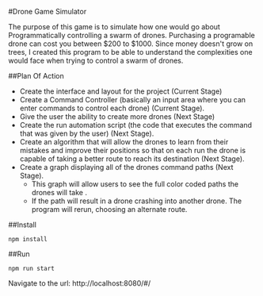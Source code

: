 #Drone Game Simulator

The purpose of this game is to simulate how one would go about Programmatically controlling a swarm of drones.
Purchasing a programable drone can cost you between $200 to $1000. Since money doesn't grow on trees, I created
this program to be able to understand the complexities one would face when trying to control a swarm of drones.

##Plan Of Action
- Create the interface and layout for the project (Current Stage)
- Create a Command Controller (basically an input area where you can enter commands to control each drone) (Current Stage).
- Give the user the ability to create more drones (Next Stage)
- Create the run automation script (the code that executes the command that was given by the user) (Next Stage).
- Create an algorithm that will allow the drones to learn from their mistakes and improve their positions so that on each
    run the drone is capable of taking a better route to reach its destination (Next Stage).
- Create a graph displaying all of the drones command paths (Next Stage).
    - This graph will allow users to see the full color coded paths the drones will take .
    - If the path will result in a drone crashing into another drone. The program will rerun, choosing an alternate route.



##Install
~~~
npm install
~~~

##Run
~~~
npm run start
~~~
Navigate to the url: http://localhost:8080/#/
